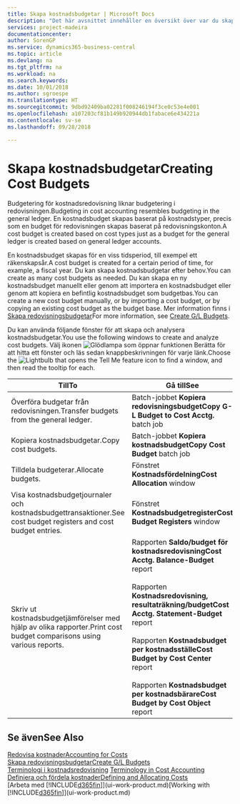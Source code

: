 ```yaml
---
title: Skapa kostnadsbudgetar | Microsoft Docs
description: "Det här avsnittet innehåller en översikt över var du skapar och analyserar kostnadsbudgetar."
services: project-madeira
documentationcenter: 
author: SorenGP
ms.service: dynamics365-business-central
ms.topic: article
ms.devlang: na
ms.tgt_pltfrm: na
ms.workload: na
ms.search.keywords: 
ms.date: 10/01/2018
ms.author: sgroespe
ms.translationtype: HT
ms.sourcegitcommit: 9dbd92409ba02281f008246194f3ce0c53e4e001
ms.openlocfilehash: a107203cf81b149b920944db1fabace6e434221a
ms.contentlocale: sv-se
ms.lasthandoff: 09/28/2018

---
```

# <a name="creating-cost-budgets"></a><span data-ttu-id="6db2f-103">Skapa kostnadsbudgetar</span><span class="sxs-lookup"><span data-stu-id="6db2f-103">Creating Cost Budgets</span></span>
<span data-ttu-id="6db2f-104">Budgetering för kostnadsredovisning liknar budgetering i redovisningen.</span><span class="sxs-lookup"><span data-stu-id="6db2f-104">Budgeting in cost accounting resembles budgeting in the general ledger.</span></span> <span data-ttu-id="6db2f-105">En kostnadsbudget skapas baserat på kostnadstyper, precis som en budget för redovisningen skapas baserat på redovisningskonton.</span><span class="sxs-lookup"><span data-stu-id="6db2f-105">A cost budget is created based on cost types just as a budget for the general ledger is created based on general ledger accounts.</span></span>  

<span data-ttu-id="6db2f-106">En kostnadsbudget skapas för en viss tidsperiod, till exempel ett räkenskapsår.</span><span class="sxs-lookup"><span data-stu-id="6db2f-106">A cost budget is created for a certain period of time, for example, a fiscal year.</span></span> <span data-ttu-id="6db2f-107">Du kan skapa kostnadsbudgetar efter behov.</span><span class="sxs-lookup"><span data-stu-id="6db2f-107">You can create as many cost budgets as needed.</span></span> <span data-ttu-id="6db2f-108">Du kan skapa en ny kostnadsbudget manuellt eller genom att importera en kostnadsbudget eller genom att kopiera en befintlig kostnadsbudget som budgetbas.</span><span class="sxs-lookup"><span data-stu-id="6db2f-108">You can create a new cost budget manually, or by importing a cost budget, or by copying an existing cost budget as the budget base.</span></span> <span data-ttu-id="6db2f-109">Mer information finns i [Skapa redovisningsbudgetar](finance-how-create-budgets.md)</span><span class="sxs-lookup"><span data-stu-id="6db2f-109">For more information, see [Create G/L Budgets](finance-how-create-budgets.md).</span></span>

<span data-ttu-id="6db2f-110">Du kan använda följande fönster för att skapa och analysera kostnadsbudgetar.</span><span class="sxs-lookup"><span data-stu-id="6db2f-110">You use the following windows to create and analyze cost budgets.</span></span> <span data-ttu-id="6db2f-111">Välj ikonen ![Glödlampa som öppnar funktionen Berätta](media/ui-search/search_small.png "Berätta vad du vill göra") för att hitta ett fönster och läs sedan knappbeskrivningen för varje länk.</span><span class="sxs-lookup"><span data-stu-id="6db2f-111">Choose the ![Lightbulb that opens the Tell Me feature](media/ui-search/search_small.png "Tell me what you want to do") icon to find a window, and then read the tooltip for each.</span></span>

|<span data-ttu-id="6db2f-112">Till</span><span class="sxs-lookup"><span data-stu-id="6db2f-112">To</span></span>|<span data-ttu-id="6db2f-113">Gå till</span><span class="sxs-lookup"><span data-stu-id="6db2f-113">See</span></span>|  
|--------|---------|  
|<span data-ttu-id="6db2f-114">Överföra budgetar från redovisningen.</span><span class="sxs-lookup"><span data-stu-id="6db2f-114">Transfer budgets from the general ledger.</span></span>|<span data-ttu-id="6db2f-115">Batch-jobbet **Kopiera redovisningsbudget**</span><span class="sxs-lookup"><span data-stu-id="6db2f-115">**Copy G-L Budget to Cost Acctg.** batch job</span></span>|  
|<span data-ttu-id="6db2f-116">Kopiera kostnadsbudgetar.</span><span class="sxs-lookup"><span data-stu-id="6db2f-116">Copy cost budgets.</span></span>|<span data-ttu-id="6db2f-117">Batch-jobbet **Kopiera kostnadsbudget**</span><span class="sxs-lookup"><span data-stu-id="6db2f-117">**Copy Cost Budget** batch job</span></span>|  
|<span data-ttu-id="6db2f-118">Tilldela budgeterar.</span><span class="sxs-lookup"><span data-stu-id="6db2f-118">Allocate budgets.</span></span>|<span data-ttu-id="6db2f-119">Fönstret **Kostnadsfördelning**</span><span class="sxs-lookup"><span data-stu-id="6db2f-119">**Cost Allocation** window</span></span>|  
|<span data-ttu-id="6db2f-120">Visa kostnadsbudgetjournaler och kostnadsbudgettransaktioner.</span><span class="sxs-lookup"><span data-stu-id="6db2f-120">See cost budget registers and cost budget entries.</span></span>|<span data-ttu-id="6db2f-121">Fönstret **Kostnadsbudgetregister**</span><span class="sxs-lookup"><span data-stu-id="6db2f-121">**Cost Budget Registers** window</span></span>|  
|<span data-ttu-id="6db2f-122">Skriv ut kostnadsbudgetjämförelser med hjälp av olika rapporter.</span><span class="sxs-lookup"><span data-stu-id="6db2f-122">Print cost budget comparisons using various reports.</span></span>|<span data-ttu-id="6db2f-123">Rapporten **Saldo/budget för kostnadsredovisning**</span><span class="sxs-lookup"><span data-stu-id="6db2f-123">**Cost Acctg. Balance-Budget** report</span></span><br /><br /> <span data-ttu-id="6db2f-124">Rapporten **Kostnadsredovisning, resultaträkning/budget**</span><span class="sxs-lookup"><span data-stu-id="6db2f-124">**Cost Acctg. Statement-Budget** report</span></span><br /><br /> <span data-ttu-id="6db2f-125">Rapporten **Kostnadsbudget per kostnadsställe**</span><span class="sxs-lookup"><span data-stu-id="6db2f-125">**Cost Budget by Cost Center** report</span></span><br /><br /> <span data-ttu-id="6db2f-126">Rapporten **Kostnadsbudget per kostnadsbärare**</span><span class="sxs-lookup"><span data-stu-id="6db2f-126">**Cost Budget by Cost Object** report</span></span>|  

## <a name="see-also"></a><span data-ttu-id="6db2f-127">Se även</span><span class="sxs-lookup"><span data-stu-id="6db2f-127">See Also</span></span>  
[<span data-ttu-id="6db2f-128">Redovisa kostnader</span><span class="sxs-lookup"><span data-stu-id="6db2f-128">Accounting for Costs</span></span>](finance-manage-cost-accounting.md)  
[<span data-ttu-id="6db2f-129">Skapa redovisningsbudgetar</span><span class="sxs-lookup"><span data-stu-id="6db2f-129">Create G/L Budgets</span></span>](finance-how-create-budgets.md)  
<span data-ttu-id="6db2f-130">[Terminologi i kostnadsredovisning](finance-terminology-in-cost-accounting.md) </span><span class="sxs-lookup"><span data-stu-id="6db2f-130">[Terminology in Cost Accounting](finance-terminology-in-cost-accounting.md) </span></span>  
[<span data-ttu-id="6db2f-131">Definiera och fördela kostnader</span><span class="sxs-lookup"><span data-stu-id="6db2f-131">Defining and Allocating Costs</span></span>](finance-define-and-allocate-costs.md)  
<span data-ttu-id="6db2f-132">[Arbeta med [!INCLUDE[d365fin](includes/d365fin_md.md)]](ui-work-product.md)</span><span class="sxs-lookup"><span data-stu-id="6db2f-132">[Working with [!INCLUDE[d365fin](includes/d365fin_md.md)]](ui-work-product.md)</span></span>

